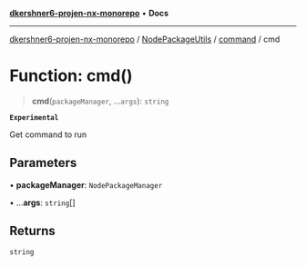 [**dkershner6-projen-nx-monorepo**](../../../../../README.md) • **Docs**

***

[dkershner6-projen-nx-monorepo](../../../../../globals.md) / [NodePackageUtils](../../../README.md) / [command](../README.md) / cmd

# Function: cmd()

> **cmd**(`packageManager`, ...`args`): `string`

**`Experimental`**

Get command to run

## Parameters

• **packageManager**: `NodePackageManager`

• ...**args**: `string`[]

## Returns

`string`
